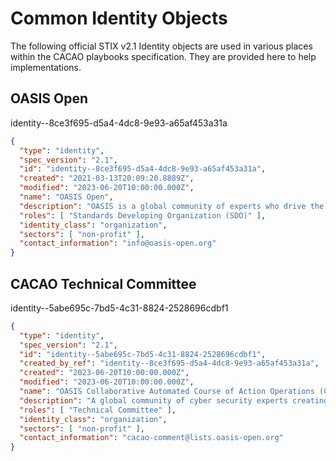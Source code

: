 # Common Identity Objects

The following official STIX v2.1 Identity objects are used in various places
within the CACAO playbooks specification. They are provided here to help
implementations.

## OASIS Open

identity--8ce3f695-d5a4-4dc8-9e93-a65af453a31a

```json
{
  "type": "identity",
  "spec_version": "2.1",
  "id": "identity--8ce3f695-d5a4-4dc8-9e93-a65af453a31a",
  "created": "2021-03-13T20:09:20.8889Z",
  "modified": "2023-06-20T10:00:00.000Z",
  "name": "OASIS Open",
  "description": "OASIS is a global community of experts who drive the creation and adoption of open standards promoting interoperability, innovation, and freedom of choice.",
  "roles": [ "Standards Developing Organization (SDO)" ],
  "identity_class": "organization",
  "sectors": [ "non-profit" ],
  "contact_information": "info@oasis-open.org"
}
```

## CACAO Technical Committee

identity--5abe695c-7bd5-4c31-8824-2528696cdbf1

```json
{
  "type": "identity",
  "spec_version": "2.1",
  "id": "identity--5abe695c-7bd5-4c31-8824-2528696cdbf1",
  "created_by_ref": "identity--8ce3f695-d5a4-4dc8-9e93-a65af453a31a",
  "created": "2023-06-20T10:00:00.000Z",
  "modified": "2023-06-20T10:00:00.000Z",
  "name": "OASIS Collaborative Automated Course of Action Operations (CACAO) for Cyber Security TC",
  "description": "A global community of cyber security experts creating standards enabling increased automation, collaboration, and effectiveness of the global response to cyber threats.",
  "roles": [ "Technical Committee" ],
  "identity_class": "organization",
  "sectors": [ "non-profit" ],
  "contact_information": "cacao-comment@lists.oasis-open.org"
}
```